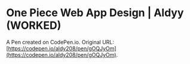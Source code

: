# One Piece Web App Design | Aldyy (WORKED)

A Pen created on CodePen.io. Original URL: [https://codepen.io/aldy208/pen/gOQJyOm](https://codepen.io/aldy208/pen/gOQJyOm).

